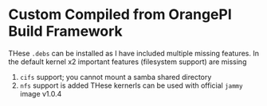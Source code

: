 # Custom Compiled from OrangePI Build Framework
THese `.debs` can be installed as I have included multiple missing features. In the default kernel x2 important features (filesystem support) are missing

1. `cifs` support; you cannot mount a samba shared directory
2. `nfs` support is added 
THese kernerls can be used with official `jammy` image v1.0.4
